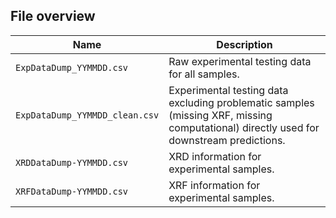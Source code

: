 ## File overview
|Name | Description |
|---   |---    |
|`ExpDataDump_YYMMDD.csv`  | Raw experimental testing data for all samples. |
|`ExpDataDump_YYMMDD_clean.csv` | Experimental testing data excluding problematic samples (missing XRF, missing computational) directly used for downstream predictions. |
|`XRDDataDump-YYMMDD.csv` | XRD information for experimental samples. |
|`XRFDataDump-YYMMDD.csv` | XRF information for experimental samples. |
